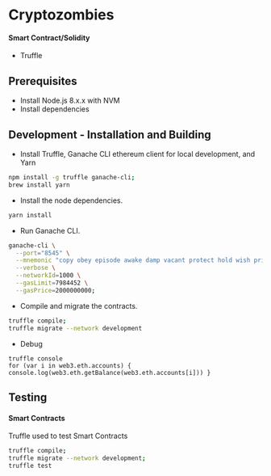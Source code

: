 # Cryptozombies

#### Smart Contract/Solidity
* Truffle

## Prerequisites

* Install Node.js 8.x.x with NVM
* Install dependencies

## Development - Installation and Building

* Install Truffle, Ganache CLI ethereum client for local development, and Yarn

```bash
npm install -g truffle ganache-cli;
brew install yarn
```

* Install the node dependencies.

```bash
yarn install
```

* Run Ganache CLI.

```bash
ganache-cli \
  --port="8545" \
  --mnemonic "copy obey episode awake damp vacant protect hold wish primary travel shy" \
  --verbose \
  --networkId=1000 \
  --gasLimit=7984452 \
  --gasPrice=2000000000;
```

* Compile and migrate the contracts.

```bash
truffle compile;
truffle migrate --network development
```

* Debug

```
truffle console
for (var i in web3.eth.accounts) { console.log(web3.eth.getBalance(web3.eth.accounts[i])) }
```

## Testing

#### Smart Contracts

Truffle used to test Smart Contracts

```bash
truffle compile;
truffle migrate --network development;
truffle test
```
